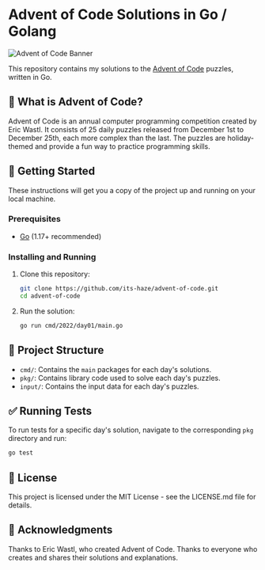 # Advent of Code Solutions in Go / Golang

![Advent of Code Banner](https://camo.githubusercontent.com/45e775d95451f2bda211ee757d1a959671cf4c762feb1e7ccaca59925704e333/68747470733a2f2f626c6f67732e7361702e636f6d2f77702d636f6e74656e742f75706c6f6164732f323032302f31312f456b616f5151545845414d4134424e2e6a7067)

This repository contains my solutions to the [Advent of Code](https://adventofcode.com/) puzzles, written in Go.

## 🎄 What is Advent of Code?

Advent of Code is an annual computer programming competition created by Eric Wastl. It consists of 25 daily puzzles released from December 1st to December 25th, each more complex than the last. The puzzles are holiday-themed and provide a fun way to practice programming skills.

## 🚀 Getting Started

These instructions will get you a copy of the project up and running on your local machine.

### Prerequisites

- [Go](https://golang.org/doc/install) (1.17+ recommended)

### Installing and Running

1. Clone this repository:

   ```sh
   git clone https://github.com/its-haze/advent-of-code.git
   cd advent-of-code
   ```

2. Run the solution:

   ```sh
   go run cmd/2022/day01/main.go
   ```

## 📁 Project Structure

- `cmd/`: Contains the `main` packages for each day's solutions.
- `pkg/`: Contains library code used to solve each day's puzzles.
- `input/`: Contains the input data for each day's puzzles.

## ✅ Running Tests

To run tests for a specific day's solution, navigate to the corresponding `pkg` directory and run:

```sh
go test
```

## 📜 License

This project is licensed under the MIT License - see the LICENSE.md file for details.

## 🙏 Acknowledgments

Thanks to Eric Wastl, who created Advent of Code.
Thanks to everyone who creates and shares their solutions and explanations.
